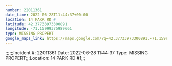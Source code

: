 ```yaml
---
number: 22011361
date_time: 2022-06-28T11:44:37+00:00
location: 14 PARK RD #
latitude: 42.37733973300891
longitude: -71.15999375989661
type: MISSING PROPERT
google_maps_link: https://maps.google.com/?q=42.37733973300891,-71.15999375989661
---
```


;;;;;;Incident #: 22011361  Date: 2022-06-28 11:44:37   Type: MISSING PROPERT;;;Location: 14 PARK RD #1;;;
